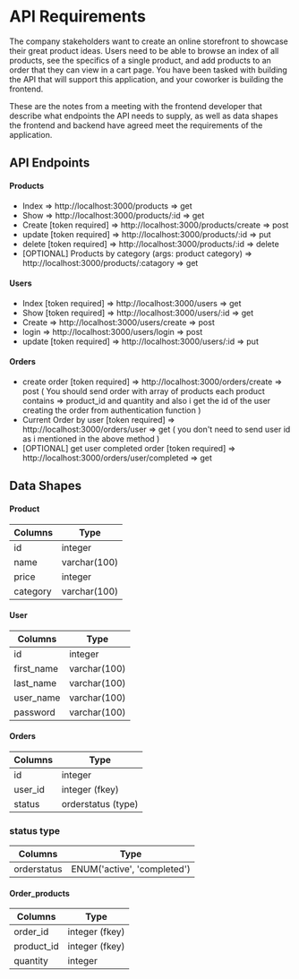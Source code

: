 # API Requirements
The company stakeholders want to create an online storefront to showcase their great product ideas. Users need to be able to browse an index of all products, see the specifics of a single product, and add products to an order that they can view in a cart page. You have been tasked with building the API that will support this application, and your coworker is building the frontend.

These are the notes from a meeting with the frontend developer that describe what endpoints the API needs to supply, as well as data shapes the frontend and backend have agreed meet the requirements of the application. 

## API Endpoints
#### Products
- Index => http://localhost:3000/products    => get
- Show => http://localhost:3000/products/:id => get
- Create [token required] => http://localhost:3000/products/create => post
- update [token required] => http://localhost:3000/products/:id    => put
- delete [token required] => http://localhost:3000/products/:id    => delete
- [OPTIONAL] Products by category (args: product category) => http://localhost:3000/products/:catagory => get

#### Users
- Index [token required] => http://localhost:3000/users          => get
- Show [token required] => http://localhost:3000/users/:id       => get
- Create  => http://localhost:3000/users/create                  => post
- login => http://localhost:3000/users/login                   => post
- update [token required] => http://localhost:3000/users/:id     => put

#### Orders
- create order [token required] => http://localhost:3000/orders/create   => post
    ( You should send order with array of products each product contains => product_id and quantity
      and also i get the id of the user creating the order from authentication function )
- Current Order by user [token required] => http://localhost:3000/orders/user => get
    ( you don't need to send user id as i mentioned in the above method )
- [OPTIONAL] get user completed order [token required] => http://localhost:3000/orders/user/completed  => get



## Data Shapes
#### Product
 Columns      |            Type
------------- | --------------------------
    id        |     integer
    name      |     varchar(100)
    price     |     integer
    category  |     varchar(100)


#### User
 Columns       |            Type
-------------  | --------------------------
  id           |     integer
  first_name   |    varchar(100)
  last_name    |     varchar(100)
  user_name    |     varchar(100)
  password     |     varchar(100)

 
#### Orders
 Columns      |            Type
------------- | -----------------------
  id          |     integer
  user_id     |     integer (fkey)
  status      |     orderstatus (type)

### status type
 Columns      |            Type
------------- | -------------------------------
 orderstatus  |     ENUM('active', 'completed')

#### Order_products
 Columns      |        Type
------------- | ------------------
  order_id    |     integer (fkey)
  product_id  |     integer (fkey)
  quantity    |     integer